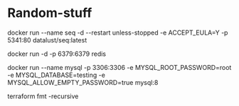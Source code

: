 # Random-stuff

docker run --name seq -d --restart unless-stopped -e ACCEPT_EULA=Y -p 5341:80 datalust/seq:latest

docker run -d -p 6379:6379 redis

docker run --name mysql -p 3306:3306 -e MYSQL_ROOT_PASSWORD=root -e MYSQL_DATABASE=testing -e MYSQL_ALLOW_EMPTY_PASSWORD=true mysql:8

terraform fmt -recursive
